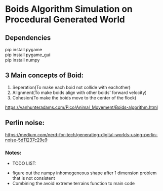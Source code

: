 # Boids Algorithm Simulation on Procedural Generated World

## Dependencies

pip install pygame <br/>
pip install pygame_gui <br/>
pip install numpy

## 3 Main concepts of Boid:

1. Seperation(To make each boid not collide with eachother)
2. Alignment(To make boids align with other boids' forward velocity)
3. Cohesion(To make the boids move to the center of the flock)

https://vanhunteradams.com/Pico/Animal_Movement/Boids-algorithm.html

## Perlin noise:

https://medium.com/nerd-for-tech/generating-digital-worlds-using-perlin-noise-5d11237c29e9

### Notes:

- TODO LIST:

* figure out the numpy inhomogeneous shape after 1 dimension problem that is not consistent
* Combining the avoid extreme terrains function to main code
